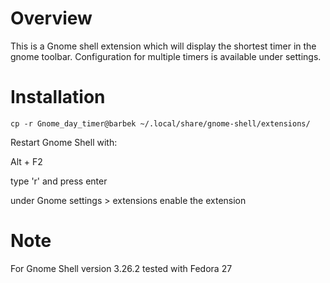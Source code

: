 # Overview
This is a Gnome shell extension which will display the shortest timer in the gnome toolbar.
Configuration for multiple timers is available under settings.

# Installation
```
cp -r Gnome_day_timer@barbek ~/.local/share/gnome-shell/extensions/
```
Restart Gnome Shell with:

Alt + F2

type 'r' and press enter

under Gnome settings > extensions enable the extension

# Note
For Gnome Shell version 3.26.2
tested with Fedora 27

